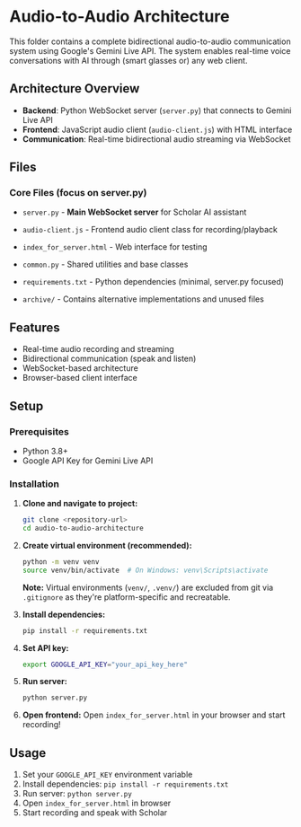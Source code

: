 # Audio-to-Audio Architecture

This folder contains a complete bidirectional audio-to-audio communication system using Google's Gemini Live API. The system enables real-time voice conversations with AI through (smart glasses or) any web client.

## Architecture Overview

- **Backend**: Python WebSocket server (`server.py`) that connects to Gemini Live API
- **Frontend**: JavaScript audio client (`audio-client.js`) with HTML interface
- **Communication**: Real-time bidirectional audio streaming via WebSocket

## Files

### Core Files (focus on server.py)
- `server.py` - **Main WebSocket server** for Scholar AI assistant
- `audio-client.js` - Frontend audio client class for recording/playback
- `index_for_server.html` - Web interface for testing
- `common.py` - Shared utilities and base classes
- `requirements.txt` - Python dependencies (minimal, server.py focused)


- `archive/` - Contains alternative implementations and unused files

## Features

- Real-time audio recording and streaming
- Bidirectional communication (speak and listen)
- WebSocket-based architecture
- Browser-based client interface

## Setup

### Prerequisites
- Python 3.8+ 
- Google API Key for Gemini Live API

### Installation

1. **Clone and navigate to project:**
   ```bash
   git clone <repository-url>
   cd audio-to-audio-architecture
   ```

2. **Create virtual environment (recommended):**
   ```bash
   python -m venv venv
   source venv/bin/activate  # On Windows: venv\Scripts\activate
   ```
   
   **Note:** Virtual environments (`venv/`, `.venv/`) are excluded from git via `.gitignore` as they're platform-specific and recreatable.

3. **Install dependencies:**
   ```bash
   pip install -r requirements.txt
   ```

4. **Set API key:**
   ```bash
   export GOOGLE_API_KEY="your_api_key_here"
   ```

5. **Run server:**
   ```bash
   python server.py
   ```

6. **Open frontend:**
   Open `index_for_server.html` in your browser and start recording!

## Usage

1. Set your `GOOGLE_API_KEY` environment variable
2. Install dependencies: `pip install -r requirements.txt`
3. Run server: `python server.py`
4. Open `index_for_server.html` in browser
5. Start recording and speak with Scholar
